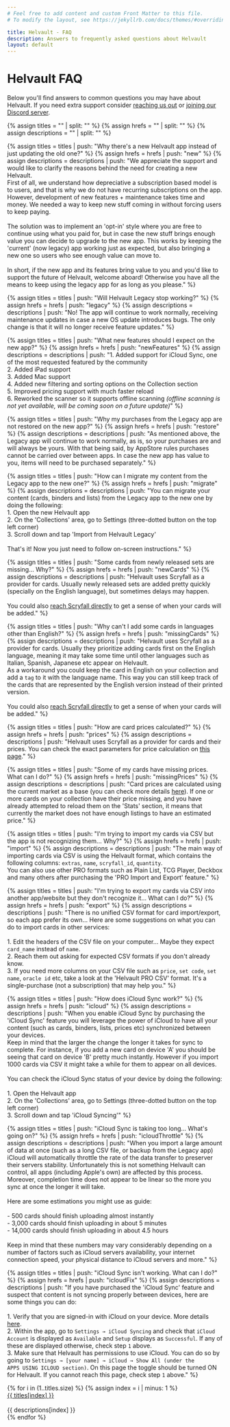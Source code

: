 ```yaml
---
# Feel free to add content and custom Front Matter to this file.
# To modify the layout, see https://jekyllrb.com/docs/themes/#overriding-theme-defaults

title: Helvault - FAQ
description: Answers to frequently asked questions about Helvault
layout: default
---
```

<html>
  <head>
    <link href="https://cdn.jsdelivr.net/npm/bootstrap@5.3.1/dist/css/bootstrap.min.css" rel="stylesheet" integrity="sha384-4bw+/aepP/YC94hEpVNVgiZdgIC5+VKNBQNGCHeKRQN+PtmoHDEXuppvnDJzQIu9" crossorigin="anonymous">
    <script src="https://cdn.jsdelivr.net/npm/bootstrap@5.3.1/dist/js/bootstrap.bundle.min.js" integrity="sha384-HwwvtgBNo3bZJJLYd8oVXjrBZt8cqVSpeBNS5n7C8IVInixGAoxmnlMuBnhbgrkm" crossorigin="anonymous"></script>
    <link rel="stylesheet" href="style.css">
  </head>
  
  <script type="text/javascript">
    function openContentIfNeeded() {
      if (window.location.hash !== "") {
        const collapseElementList = document.querySelectorAll(window.location.hash)
        const collapseList = [...collapseElementList].map(collapseEl => new bootstrap.Collapse(collapseEl))
      }
    }
    window.onload = openContentIfNeeded;
  </script>
</html>

# Helvault FAQ
Below you'll find answers to common questions you may have about Helvault. If you need extra support consider [reaching us out]({{site.helvault_support_form}}) or [joining our Discord server](https://discord.gg/WMWNpmcg35).

{% assign titles = "" | split: "" %}
{% assign hrefs = "" | split: "" %}
{% assign descriptions = "" | split: "" %}


{% assign titles = titles | push: "Why there's a new Helvault app instead of just updating the old one?" %}
{% assign hrefs = hrefs | push: "new" %}
{% assign descriptions = descriptions | push: "We appreciate the support and would like to clarify the reasons behind the need for creating a new Helvault.<br/>First of all, we understand how depreciative a subscription based model is to users, and that is why we do not have recurring subscriptions on the app. However, development of new features + maintenance takes time and money. We needed a way to keep new stuff coming in without forcing users to keep paying.<br/><br/>The solution was to implement an 'opt-in' style where you are free to continue using what you paid for, but in case the new stuff brings enough value you can decide to upgrade to the new app. This works by keeping the 'current' (now legacy) app working just as expected, but also bringing a new one so users who see enough value can move to.<br/><br/>In short, if the new app and its features bring value to you and you'd like to support the future of Helvault, welcome aboard! Otherwise you have all the means to keep using the legacy app for as long as you please." %}


{% assign titles = titles | push: "Will Helvault Legacy stop working?" %}
{% assign hrefs = hrefs | push: "legacy" %}
{% assign descriptions = descriptions | push: "No! The app will continue to work normally, receiving maintenance updates in case a new OS update introduces bugs. The only change is that it will no longer receive feature updates." %}


{% assign titles = titles | push: "What new features should I expect on the new app?" %}
{% assign hrefs = hrefs | push: "newFeatures" %}
{% assign descriptions = descriptions | push: "1. Added support for iCloud Sync, one of the most requested featured by the community<br/>2. Added iPad support<br/>3. Added Mac support<br/>4. Added new filtering and sorting options on the Collection section<br/>5. Improved pricing support with much faster reload<br/>6. Reworked the scanner so it supports offline scanning <i>(offline scanning is not yet available, will be coming soon on a future update)</i>" %}


{% assign titles = titles | push: "Why my purchases from the Legacy app are not restored on the new app?" %}
{% assign hrefs = hrefs | push: "restore" %}
{% assign descriptions = descriptions | push: "As mentioned above, the Legacy app will continue to work normally, as is, so your purchases are and will always be yours. With that being said, by AppStore rules purchases cannot be carried over between apps. In case the new app has value to you, items will need to be purchased separately." %}


{% assign titles = titles | push: "How can I migrate my content from the Legacy app to the new one?" %}
{% assign hrefs = hrefs | push: "migrate" %}
{% assign descriptions = descriptions | push: "You can migrate your content (cards, binders and lists) from the Legacy app to the new one by doing the following:<br/>1. Open the new Helvault app<br/>2. On the 'Collections' area, go to Settings (three-dotted button on the top left corner)<br/>3. Scroll down and tap 'Import from Helvault Legacy'<br/><br/>That's it! Now you just need to follow on-screen instructions." %}


{% assign titles = titles | push: "Some cards from newly released sets are missing... Why?" %}
{% assign hrefs = hrefs | push: "newCards" %}
{% assign descriptions = descriptions | push: "Helvault uses Scryfall as a provider for cards. Usually newly released sets are added pretty quickly (specially on the English language), but sometimes delays may happen.<br/><br/>You could also <a href='https://scryfall.com/contact'>reach Scryfall directly</a> to get a sense of when your cards will be added." %}


{% assign titles = titles | push: "Why can't I add some cards in languages other than English?" %}
{% assign hrefs = hrefs | push: "missingCards" %}
{% assign descriptions = descriptions | push: "Helvault uses Scryfall as a provider for cards. Usually they prioritize adding cards first on the English language, meaning it may take some time until other languages such as Italian, Spanish, Japanese etc appear on Helvault.<br/>As a workaround you could keep the card in English on your collection and add a <code>tag</code> to it with the language name. This way you can still keep track of the cards that are represented by the English version instead of their printed version.<br/><br/>You could also <a href='https://scryfall.com/contact'>reach Scryfall directly</a> to get a sense of when your cards will be added." %}


{% assign titles = titles | push: "How are card prices calculated?" %}
{% assign hrefs = hrefs | push: "prices" %}
{% assign descriptions = descriptions | push: "Helvault uses Scryfall as a provider for cards and their prices. You can check the exact parameters for price calculation on <a href='https://scryfall.com/docs/faqs/where-do-scryfall-prices-come-from-7' target='_blank'>this page</a>." %}


{% assign titles = titles | push: "Some of my cards have missing prices. What can I do?" %}
{% assign hrefs = hrefs | push: "missingPrices" %}
{% assign descriptions = descriptions | push: "Card prices are calculated using the current market as a base (you can check more details <a href='https://scryfall.com/docs/faqs/where-do-scryfall-prices-come-from-7' target='_blank'>here</a>). If one or more cards on your collection have their price missing, and you have already attempted to reload them on the 'Stats' section, it means that currently the market does not have enough listings to have an estimated price." %}


{% assign titles = titles | push: "I'm trying to import my cards via CSV but the app is not recognizing them... Why?" %}
{% assign hrefs = hrefs | push: "import" %}
{% assign descriptions = descriptions | push: "The main way of importing cards via CSV is using the Helvault format, which contains the following columns: <code>extras</code>, <code>name</code>, <code>scryfall_id</code>, <code>quantity</code>.<br/>You can also use other PRO formats such as Plain List, TCG Player, Deckbox and many others after purchasing the 'PRO Import and Export' feature." %}


{% assign titles = titles | push: "I'm trying to export my cards via CSV into another app/website but they don't recognize it... What can I do?" %}
{% assign hrefs = hrefs | push: "export" %}
{% assign descriptions = descriptions | push: "There is no unified CSV format for card import/export, so each app prefer its own... Here are some suggestions on what you can do to import cards in other services:<br/><br/>1. Edit the headers of the CSV file on your computer... Maybe they expect <code>card_name</code> instead of <code>name</code>.<br/>2. Reach them out asking for expected CSV formats if you don't already know.<br/>3. If you need more columns on your CSV file such as <code>price</code>, <code>set code</code>, <code>set name</code>, <code>oracle id</code> etc, take a look at the 'Helvault PRO CSV' format. It's a single-purchase (not a subscription) that may help you." %}


{% assign titles = titles | push: "How does iCloud Sync work?" %}
{% assign hrefs = hrefs | push: "icloud" %}
{% assign descriptions = descriptions | push: "When you enable iCloud Sync by purchasing the 'iCloud Sync' feature you will leverage the power of iCloud to have all your content (such as cards, binders, lists, prices etc) synchronized between your devices.<br/>Keep in mind that the larger the change the longer it takes for sync to complete. For instance, if you add a new card on device 'A' you should be seeing that card on device 'B' pretty much instantly. However if you import 1000 cards via CSV it might take a while for them to appear on all devices.<br/><br/>You can check the iCloud Sync status of your device by doing the following:<br/><br/>1. Open the Helvault app<br/>2. On the 'Collections' area, go to Settings (three-dotted button on the top left corner)<br/>3. Scroll down and tap 'iCloud Syncing'" %}


{% assign titles = titles | push: "iCloud Sync is taking too long... What's going on?" %}
{% assign hrefs = hrefs | push: "icloudThrottle" %}
{% assign descriptions = descriptions | push: "When you import a large amount of data at once (such as a long CSV file, or backup from the Legacy app) iCloud will automatically throttle the rate of the data transfer to preserver their servers stability. Unfortunately this is not something Helvault can control, all apps (including Apple's own) are affected by this process. Moreover, completion time does not appear to be linear so the more you sync at once the longer it will take.<br/><br/>Here are some estimations you might use as guide:<br/><br/>- 500 cards should finish uploading almost instantly<br/>- 3,000 cards should finish uploading in about 5 minutes<br/>- 14,000 cards should finish uploading in about 4.5 hours<br/><br/>Keep in mind that these numbers may vary considerably depending on a number of factors such as iCloud servers availability, your internet connection speed, your physical distance to iCloud servers and more." %}


{% assign titles = titles | push: "iCloud Sync isn't working. What can I do?" %}
{% assign hrefs = hrefs | push: "icloudFix" %}
{% assign descriptions = descriptions | push: "If you have purchased the 'iCloud Sync' feature and suspect that content is not syncing properly between devices, here are some things you can do:<br/><br/>1. Verify that you are signed-in with iCloud on your device. More details <a href='https://support.apple.com/en-gb/guide/icloud/mmfc0f1e2a/1.0/icloud/1.0' target='_blank'>here</a>.<br/>2. Within the app, go to <code>Settings → iCloud Syncing</code> and check that <code>iCloud Account</code> is displayed as <code>Available</code> and <code>Setup</code> displays as <code>Successful</code>. If any of these are displayed otherwise, check step <code>1</code> above.<br/>3. Make sure that Helvault has permissions to use iCloud. You can do so by going to <code>Settings → [your name] → iCloud → Show All (under the APPS USING ICLOUD section)</code>. On this page the toggle should be turned ON for Helvault. If you cannot reach this page, check step <code>1</code> above." %}

<div class="faq-body">
  {% for i in (1..titles.size) %}
  {% assign index = i | minus: 1 %}
    <div class="faq-collapse-item">
      <a class="faq-collapse-btn" data-bs-toggle="collapse" href="#{{ hrefs[index] }}">{{ titles[index] }}</a>
      <div class="faq-collapse-content collapse" id="{{ hrefs[index] }}"><br/>{{ descriptions[index] }}</div>
    </div>
  {% endfor %}
</div>